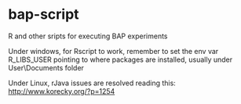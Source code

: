 # bap-script
R and other sripts for executing BAP experiments

Under windows, for Rscript to work, remember to set the env var R_LIBS_USER pointing to where packages are installed, usually under User\Documents folder

Under Linux, rJava issues are resolved reading this: http://www.korecky.org/?p=1254
